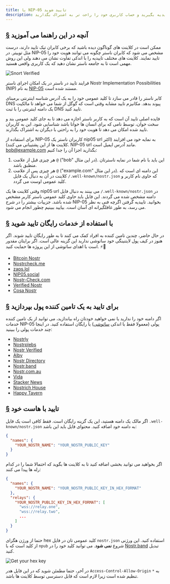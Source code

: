 ```yaml
---
title: با NIP-05 تایید شوید
description: چگونه هویت خود را در ناستر تایید کنید تا تیک تاییدیه بگیرید و حساب کاربری خود را راحت تر به اشتراک بگذارید.
---
```


## [§](#آنچه-یاد-میگیرید) آنچه در این راهنما می آموزید

ممکن است در کلاینت های گوناگون دیده باشید که برخی کابران تیک تایید دارند، درست مثل توییتر.
در NIP-05 مشخص می شود که کابران ناستر چگونه می توانند هویت خود را تایید نمایند. کلاینت های مختلف تاییدیه را با اندکی تفاوت نشان می دهند ولی این روش مهمی است تا به جامعه ناستر نشان دهید که یک کاربری واقعی هستید.

![Snort Verified](/images/snort-verified.webp)

فرایند تایید در ناستر در یک امکان اجرای ناستر Nostr Implementation Possibilities (NIP) به نام [NIP-05](https://github.com/nostr-protocol/nips/blob/master/05.md) مستند شده است.

کابر ناستر را قادر می سازد تا کلید عمومی خود را به یک آدرس شناسه اینترنتی برمبنای DNS پیوند بدهد. مکانیزم تایید مشابه وقتی است که گوگل از شما می خواهد تا مالکیت یک دامنه اینترنتی را با ثبت DNS تایید کنید.

فایده اصلی تایید آن است که به کاربر ناستر اجازه می دهد تا به جای کلید عمومی بند و سخت خوان، توسط نامی که برای انسان ها خوانا باشد شناسایی شود. این به کاربران تایید شده امکان می دهد تا هویت خود را به راحتی با دیگران به اشتراک بگذارند.

برای استفاده از NIP-05 کاربران ناستر یک nip05 url به نمایه خود می افزایند (اکثر کلاینت ها از این پشتیبانی می کنند). NIP-05 url مانند آدرس ایمیل است. bob@example.com بگذارید اجزا آن را جدا کنیم:

1. هر چیزی قبل از علامت `@` ("bob" در این مثال). این باید با نام شما در نمایه ناسترتان منطبق باشد.
2. هر چیزی پس از علامت `@` ("example.com" در این مثال). این دامنه ای است که کلاینت در آن به دنبال یک فایل `/.well-known/nostr.json` که حاوی نام کاربر و کلید عمومی اوست می گردد.

وقتی کلاینت ها یک nip05 url می بینند به دنبال فایل `/.well-known/nostr.json` در دامنه مشخص شده می گردند. این فایل باید حاوی کلید عمومی ناستر کاربر مشخص شده باشد. جزییات بیشتر را در شرح NIP-05 بخوانید.
تاییدیه گرفتن اگرچه فنی به نظر می رسد، به طور غافلگیرانه ای آسان است. بیایید ببینیم چطور انجام می شود.

## [§](#تایید-رایگان) با استفاده از خدمات رایگان تایید شوید

در حال حاضر، چندین تامین کننده به افراد کمک می کنند تا به طور رایگان تایید شوند. اگر هنوز در کیف پول لایتنینگی خود ساتوشی ندارید این گزینه عالی است. اگر برایتان مقدور است با اهدای ساتوشی از این پروژه ها حمایت کنید. ⚡🤙

- [Bitcoin Nostr](https://bitcoinnostr.com/)
- [Nostrcheck.me](https://nostrcheck.me)
- [zaps.lol](https://zaps.lol/)
- [NIP05.social](https://nip05.social)
- [Nostr-Check.com](https://nostr-check.com/)
- [Verified Nostr](https://verified-nostr.com/)
- [Cosa Nostr](https://cosanostr.com)

## [§](#تایید-پولی) برای تایید به یک تامین کننده پول بپردازید

اگر دامنه خود را ندارید یا نمی خواهید خودتان راه بیاندازید، می توانید از یک تامین کننده خدمات NIP-05 پولی (معمولا فقط با اندکی [ساتوشی](https://coinmarketcap.com/alexandria/glossary/satoshi-sats)) یا رایگان استفاده کنید. در اینجا چند خدمات پولی را ببینید:

- [Nostrly](https://www.nostrly.com)
- [Nostrplebs](https://nostrplebs.com)
- [Nostr Verified](https://nostrverified.com)
- [Alby](https://getalby.com)
- [Nostr Directory](https://nostr.directory)
- [Nostr.band](https://nip05.nostr.band)
- [Nostr.com.au](https://nostr.com.au)
- [Vida](https://Vida.page)
- [Stacker News](https://stacker.news)
- [Nostrich House](https://nostrich.house)
- [Happy Tavern](https://happytavern.co/nostr-verified)

## [§](#خویش-میزبان) تایید با هاست خود

اگر مالک یک دامنه هستید، این یک گزینه رایگان است. فقط کافی است یک فایل `.well-known/nostr.json` به دامنه خود اضافه کنید. محتوای فایل باید این باشد:

```json
{
  "names": {
    "YOUR_NOSTR_NAME": "YOUR_NOSTR_PUBLIC_KEY"
  }
}
```

اگر بخواهید می توانید بخشی اضافه کنید تا به کلاینت ها بگوید که احتمالا شما را در کدام رله ها پیدا می کنند:

```json
{
  "names": {
    "YOUR_NOSTR_NAME": "YOUR_NOSTR_PUBLIC_KEY_IN_HEX_FORMAT"
  },
  "relays": {
    "YOUR_NOSTR_PUBLIC_KEY_IN_HEX_FORMAT": [
      "wss://relay.one",
      "wss://relay.two",
      ...
    ]
  }
}
```

حتما از ورژن هگزای hex کلید عمومی تان در فایل `nostr.json` استفاده کنید. این ورژنی از کلید است که با `npub` شروع **نمی شود**.
می توانید کلید خود را در [Nostr.band](https://nostr.band) تبدیل کنید.

![Get your hex key](/images/get-hex-key.webp)

در آخر، حتما مطمئن شوید که در این فایل هدر `Access-Control-Allow-Origin` به `*` تنظیم شده است زیرا لازم است که قابل دسترسی توسط کلاینت ها باشد.

